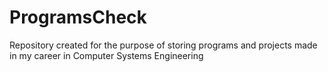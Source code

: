 # ProgramsCheck
Repository created for the purpose of storing programs and projects made in my career in Computer Systems Engineering
